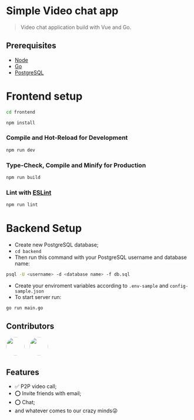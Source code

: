 # Simple Video chat app

> Video chat application build with Vue and Go.

## Prerequisites

- [Node](https://nodejs.org/en/download/)
- [Go](https://go.dev/doc/install)
- [PostgreSQL](https://www.postgresql.org/download/)

# Frontend setup

```sh
cd frontend
```

```sh
npm install
```

### Compile and Hot-Reload for Development

```sh
npm run dev
```

### Type-Check, Compile and Minify for Production

```sh
npm run build
```

### Lint with [ESLint](https://eslint.org/)

```sh
npm run lint
```

# Backend Setup

- Create new PostgreSQL database;
- `cd backend`
- Then run this command with your PostgreSQL username and database name:

```sh
psql -U <username> -d <database name> -f db.sql
```

- Create your enviroment variables according to `.env-sample` and `config-sample.json`
- To start server run:

```sh
go run main.go
```

## Contributors

<a href="https://github.com/Seydulla"><img src="https://avatars.githubusercontent.com/u/74240235?v=4" width="50" style="margin-right:10px; border-radius:50%" /></a>
<a href="https://github.com/ResulShamuhammedov"><img src="https://avatars.githubusercontent.com/u/85562280?v=4" width="50" style="border-radius:50%" /></a>

## Features

- ✅ P2P video call;
- ⭕ Invite friends with email;
- ⭕ Chat;
- and whatever comes to our crazy minds😜

